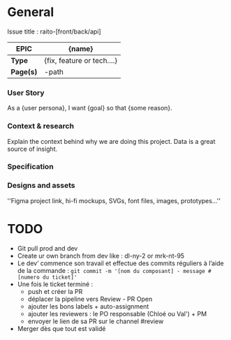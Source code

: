 # General
Issue title : raito-[front/back/api]

**EPIC**  | {name}
--- | ---
**Type**  | {fix, feature or tech....}
**Page(s)** | -path


### User Story
As a {user persona}, I want {goal} so that {some reason}.

### Context & research
Explain the context behind why we are doing this project. Data is a great source of insight.

### Specification


### Designs and assets
''Figma project link, hi-fi mockups, SVGs, font files, images, prototypes...''


# TODO 
- Git pull prod and dev
- Create ur own branch from dev like : dl-ny-2 or mrk-nt-95
- Le dev’ commence son travail et effectue des commits réguliers à l’aide de la commande : `git commit -m '[nom du composant] - message #[numero du ticket]'`
- Une fois le ticket terminé :
  - push et créer la PR
  - déplacer la pipeline vers Review - PR Open
  - ajouter les bons labels + auto-assignment
  - ajouter les reviewers : le PO responsable (Chloé ou Val') + PM
  - envoyer le lien de sa PR sur le channel #review
- Merger dès que tout est validé  
